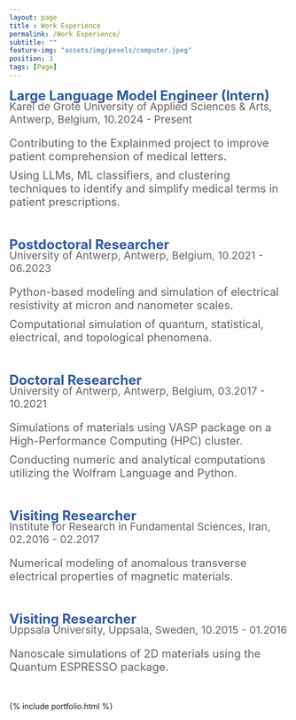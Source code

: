 ```yaml
--- 
layout: page
title : Work Experience 
permalink: /Work Experience/
subtitle: "" 
feature-img: "assets/img/pexels/computer.jpeg"
position: 3
tags: [Page]
---
```


<span style="font-size:24px; color: rgba(46, 89, 160,1);font-weight: bold; margin-bottom: 0px;">Large Language Model Engineer (Intern)</span>
<p style="font-size:19px; color: rgba(100, 100, 100,1); margin-top: -20px;margin-left:0px;">
  Karel de Grote University of Applied Sciences & Arts, Antwerp, Belgium, 10.2024 - Present
</p>
<p style="color: rgba(100, 100, 100,1); font-size:20px; margin-top: 0px; margin-left: 0px;">
  Contributing to the Explainmed project to improve patient comprehension of medical letters.
</p>
<p style="font-size:20px; margin-top: -10px; margin-left: 0px; color: rgba(100, 100, 100,1);">
  Using LLMs, ML classifiers, and clustering techniques to identify and simplify medical terms in patient prescriptions.
</p>

<p style="margin-bottom: 50px;"></p>

<span style="font-size:24px; color: rgba(46, 89, 160,1);font-weight: bold; margin-bottom: 0px;">Postdoctoral Researcher</span>
<p style="font-size:19px; color: rgba(100, 100, 100,1); margin-top: -20px;margin-left:0px;">
  University of Antwerp, Antwerp, Belgium, 10.2021 - 06.2023
</p>
<p style="color: rgba(100, 100, 100,1); font-size:20px; margin-top: 0px; margin-left: 0px;">
  Python-based modeling and simulation of electrical resistivity at micron and nanometer scales.
</p>
<p style="font-size:20px; margin-top: -10px; margin-left: 0px;color: rgba(100, 100, 100,1);">
  Computational simulation of quantum, statistical, electrical, and topological phenomena.
</p>

<p style="margin-bottom: 50px;"></p>

<span style="font-size:24px; color: rgba(46, 89, 160,1);font-weight: bold; margin-bottom: 0px;">Doctoral Researcher</span>
<p style="font-size:19px; color: rgba(100, 100, 100,1); margin-top: -20px;margin-left:0px;">
  University of Antwerp, Antwerp, Belgium, 03.2017 - 10.2021
</p>
<p style="color: rgba(100, 100, 100,1); font-size:20px; margin-top: 0px; margin-left: 0px;">
  Simulations of materials using VASP package on a High-Performance Computing (HPC) cluster.
</p>
<p style="font-size:20px; margin-top: -10px; margin-left: 0px;color: rgba(100, 100, 100,1);">
  Conducting numeric and analytical computations utilizing the Wolfram Language and Python.
</p>

<p style="margin-bottom: 50px;"></p>

<span style="font-size:24px; color: rgba(46, 89, 160,1);font-weight: bold; margin-bottom: 0px;">Visiting Researcher</span>
<p style="font-size:19px; color: rgba(100, 100, 100,1); margin-top: -20px;margin-left:0px;">
  Institute for Research in Fundamental Sciences, Iran, 02.2016 - 02.2017
</p>
<p style="color: rgba(100, 100, 100,1); font-size:20px; margin-top: 0px; margin-left: 0px;">
  Numerical modeling of anomalous transverse electrical properties of magnetic materials.
</p>

<p style="margin-bottom: 50px;"></p>

<span style="font-size:24px; color: rgba(46, 89, 160,1);font-weight: bold; margin-bottom: 0px;">Visiting Researcher</span>
<p style="font-size:19px; color: rgba(100, 100, 100,1); margin-top: -20px;margin-left:0px;">
  Uppsala University, Uppsala, Sweden, 10.2015 - 01.2016
</p>
<p style="color: rgba(100, 100, 100,1); font-size:20px; margin-top: 0px; margin-left: 0px;">
  Nanoscale simulations of 2D materials using the Quantum ESPRESSO package.
</p>

<p style="margin-bottom: 50px;"></p>



{% include portfolio.html %}
